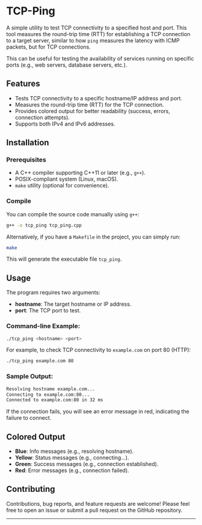 

# TCP-Ping

A simple utility to test TCP connectivity to a specified host and port. This tool measures the round-trip time (RTT) for establishing a TCP connection to a target server, similar to how `ping` measures the latency with ICMP packets, but for TCP connections.

This can be useful for testing the availability of services running on specific ports (e.g., web servers, database servers, etc.).

## Features

- Tests TCP connectivity to a specific hostname/IP address and port.
- Measures the round-trip time (RTT) for the TCP connection.
- Provides colored output for better readability (success, errors, connection attempts).
- Supports both IPv4 and IPv6 addresses.

## Installation

### Prerequisites

- A C++ compiler supporting C++11 or later (e.g., `g++`).
- POSIX-compliant system (Linux, macOS).
- `make` utility (optional for convenience).

### Compile

You can compile the source code manually using `g++`:

```bash
g++ -o tcp_ping tcp_ping.cpp
```

Alternatively, if you have a `Makefile` in the project, you can simply run:

```bash
make
```

This will generate the executable file `tcp_ping`.

## Usage

The program requires two arguments:
- **hostname**: The target hostname or IP address.
- **port**: The TCP port to test.

### Command-line Example:

```bash
./tcp_ping <hostname> <port>
```

For example, to check TCP connectivity to `example.com` on port 80 (HTTP):

```bash
./tcp_ping example.com 80
```

### Sample Output:

```bash
Resolving hostname example.com...
Connecting to example.com:80...
Connected to example.com:80 in 32 ms
```

If the connection fails, you will see an error message in red, indicating the failure to connect.

## Colored Output

- **Blue**: Info messages (e.g., resolving hostname).
- **Yellow**: Status messages (e.g., connecting...).
- **Green**: Success messages (e.g., connection established).
- **Red**: Error messages (e.g., connection failed).


## Contributing

Contributions, bug reports, and feature requests are welcome! Please feel free to open an issue or submit a pull request on the GitHub repository.

---
